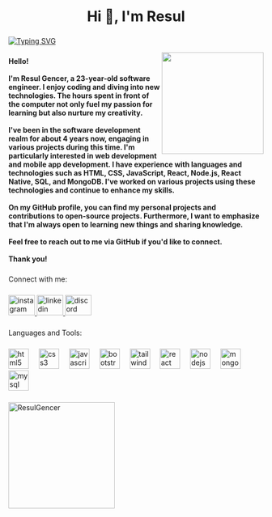 <h1 align="center">Hi 👋, I'm Resul</h1>

###
[![Typing SVG](https://readme-typing-svg.herokuapp.com?font=Fira+Code&size=24&pause=1000&random=false&width=435&lines=My+Experiences;HTML%2C+CSS%2C+JS%2C+REACT%2C+NODEJS;Microsoft+Office)](https://github.com/ResulGencer)

<img align="right" height="201" src="https://media.giphy.com/media/v1.Y2lkPTc5MGI3NjExN3NtNGhlemVkd3B1N2F1anRta3Blb2pseGJzdGxmMmYybDVqcjV5aiZlcD12MV9pbnRlcm5hbF9naWZfYnlfaWQmY3Q9Zw/ZVik7pBtu9dNS/giphy.gif"  />

###

<h4 align="left">Hello!<br><br>I'm Resul Gencer, a 23-year-old software engineer. I enjoy coding and diving into new technologies. The hours spent in front of the computer not only fuel my passion for learning but also nurture my creativity.<br><br>I've been in the software development realm for about 4 years now, engaging in various projects during this time. I'm particularly interested in web development and mobile app development. I have experience with languages and technologies such as HTML, CSS, JavaScript, React, Node.js, React Native, SQL, and MongoDB. I've worked on various projects using these technologies and continue to enhance my skills.<br><br>On my GitHub profile, you can find my personal projects and contributions to open-source projects. Furthermore, I want to emphasize that I'm always open to learning new things and sharing knowledge.<br><br>Feel free to reach out to me via GitHub if you'd like to connect.<br><br>Thank you!</h4>

###

<p align="left">Connect with me:</p>

###

<div align="left">
  <a href="https://www.instagram.com/resulgencer?igsh=N2htaXprcTExdm40&utm_source=qr" target="_blank">
    <img src="https://raw.githubusercontent.com/maurodesouza/profile-readme-generator/master/src/assets/icons/social/instagram/default.svg" width="52" height="40" alt="instagram logo"  />
  </a>
  <a href="https://www.linkedin.com/in/resul-gencer-211a542bb/" target="_blank">
    <img src="https://raw.githubusercontent.com/maurodesouza/profile-readme-generator/master/src/assets/icons/social/linkedin/default.svg" width="52" height="40" alt="linkedin logo"  />
  </a>
  <a href="gencer_41" target="_blank">
    <img src="https://raw.githubusercontent.com/maurodesouza/profile-readme-generator/master/src/assets/icons/social/discord/default.svg" width="52" height="40" alt="discord logo"  />
  </a>
</div>

###

<p align="left">Languages and Tools:</p>

###

<div align="left">
  <img src="https://cdn.jsdelivr.net/gh/devicons/devicon/icons/html5/html5-original.svg" height="40" alt="html5 logo"  />
  <img width="12" />
  <img src="https://cdn.jsdelivr.net/gh/devicons/devicon/icons/css3/css3-original.svg" height="40" alt="css3 logo"  />
  <img width="12" />
  <img src="https://cdn.jsdelivr.net/gh/devicons/devicon/icons/javascript/javascript-original.svg" height="40" alt="javascript logo"  />
  <img width="12" />
  <img src="https://cdn.jsdelivr.net/gh/devicons/devicon/icons/bootstrap/bootstrap-original.svg" height="40" alt="bootstrap logo"  />
  <img width="12" />
  <img src="https://cdn.jsdelivr.net/gh/devicons/devicon/icons/tailwindcss/tailwindcss-original-wordmark.svg" height="40" alt="tailwindcss logo"  />
  <img width="12" />
  <img src="https://cdn.jsdelivr.net/gh/devicons/devicon/icons/react/react-original.svg" height="40" alt="react logo"  />
  <img width="12" />
  <img src="https://cdn.jsdelivr.net/gh/devicons/devicon/icons/nodejs/nodejs-original.svg" height="40" alt="nodejs logo"  />
  <img width="12" />
  <img src="https://cdn.jsdelivr.net/gh/devicons/devicon/icons/mongodb/mongodb-original.svg" height="40" alt="mongodb logo"  />
  <img width="12" />
  <img src="https://cdn.jsdelivr.net/gh/devicons/devicon/icons/mysql/mysql-original.svg" height="40" alt="mysql logo"  />
</div>

###
<p><img src="https://komarev.com/ghpvc/?username=ResulGencer&label=Ziyaretçi%20Sayısı&color=552b75" width="210" alt="ResulGencer" /></p>
